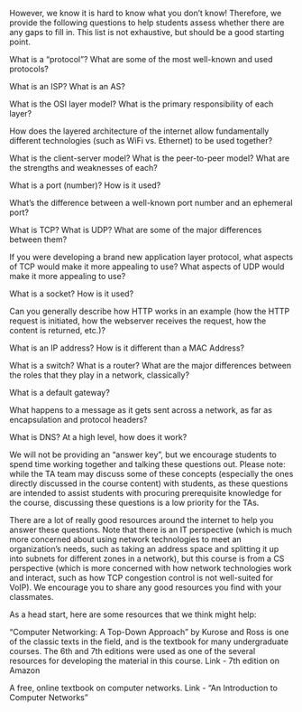 However, we know it is hard to know what you don’t know! Therefore, we provide the following questions to help students assess whether there are any gaps to fill in. This list is not exhaustive, but should be a good starting point.

What is a “protocol”? What are some of the most well-known and used protocols?

What is an ISP? What is an AS?

What is the OSI layer model? What is the primary responsibility of each layer?

How does the layered architecture of the internet allow fundamentally different technologies (such as WiFi vs. Ethernet) to be used together?

What is the client-server model? What is the peer-to-peer model? What are the strengths and weaknesses of each?

What is a port (number)? How is it used?

What’s the difference between a well-known port number and an ephemeral port?

What is TCP? What is UDP? What are some of the major differences between them?

If you were developing a brand new application layer protocol, what aspects of TCP would make it more appealing to use? What aspects of UDP would make it more appealing to use?

What is a socket? How is it used?

Can you generally describe how HTTP works in an example (how the HTTP request is initiated, how the webserver receives the request, how the content is returned, etc.)?

What is an IP address? How is it different than a MAC Address?

What is a switch? What is a router? What are the major differences between the roles that they play in a network, classically?

What is a default gateway?

What happens to a message as it gets sent across a network, as far as encapsulation and protocol headers?

What is DNS? At a high level, how does it work?

We will not be providing an “answer key”, but we encourage students to spend time working together and talking these questions out. Please note: while the TA team may discuss some of these concepts (especially the ones directly discussed in the course content) with students, as these questions are intended to assist students with procuring prerequisite knowledge for the course, discussing these questions is a low priority for the TAs.

There are a lot of really good resources around the internet to help you answer these questions. Note that there is an IT perspective (which is much more concerned about using network technologies to meet an organization’s needs, such as taking an address space and splitting it up into subnets for different zones in a network), but this course is from a CS perspective (which is more concerned with how network technologies work and interact, such as how TCP congestion control is not well-suited for VoIP). We encourage you to share any good resources you find with your classmates.

As a head start, here are some resources that we think might help:

“Computer Networking: A Top-Down Approach” by Kurose and Ross is one of the classic texts in the field, and is the textbook for many undergraduate courses. The 6th and 7th editions were used as one of the several resources for developing the material in this course. Link - 7th edition on Amazon

A free, online textbook on computer networks. Link - “An Introduction to Computer Networks”